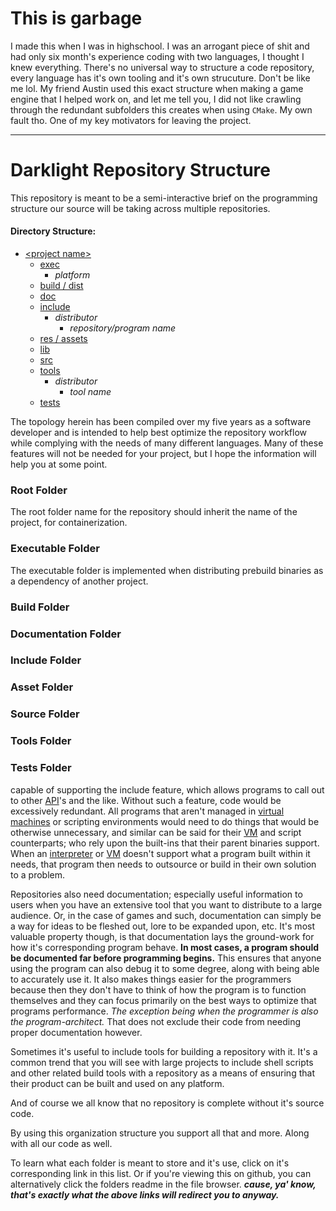 # This is garbage

I made this when I was in highschool. I was an arrogant piece of shit and
had only six month's experience coding with two languages, I thought I knew
everything. There's no universal way to structure a code repository, every
language has it's own tooling and it's own strucuture. Don't be like me lol.
My friend Austin used this exact structure when making a game engine that
I helped work on, and let me tell you, I did not like crawling through the
redundant subfolders this creates when using `CMake`. My own fault tho.
One of my key motivators for leaving the project.




---------------------------------------------------------------------------

# Darklight Repository Structure

This repository is meant to be a semi-interactive brief on the programming
structure our source will be taking across multiple repositories.

#### Directory Structure:
 * [\<project name>](#root-folder)
   * [exec](#executable-folder)  
     * *platform*
   * [build / dist](#build-folder)
   * [doc](#doc-folder)
   * [include](#include-folder)  
     * *distributor*
	   * *repository/program name*
   * [res / assets](#asset-folder)
   * [lib](#library-folder)
   * [src](#source-folder)
   * [tools](#tools-folder)
     * *distributor*
	   * *tool name*
   * [tests](#tests-folder)

The topology herein has been compiled over my five years as a software developer and is intended to help best optimize the repository workflow while complying with the needs of many different languages. Many of these features will not be needed for your project, but I hope the information will help you at some point.


### Root Folder

The root folder name for the repository should inherit the name of the project, for containerization.

### Executable Folder

The executable folder is implemented when distributing prebuild binaries as a dependency of another project.

### Build Folder
### Documentation Folder
### Include Folder
### Asset Folder
### Source Folder
### Tools Folder
### Tests Folder

 capable of supporting the include
feature, which allows programs to call out to other [API]'s and the like.
Without such a feature, code would be excessively redundant. All programs that
aren't managed in [virtual machines][VM] or scripting environments would need to
do things that would be otherwise unnecessary, and similar can be said for
their [VM] and script counterparts; who rely upon the built-ins that their parent
binaries support. When an [interpreter] or [VM] doesn't support what a program built
within it needs, that program then needs to outsource or build in their own
solution to a problem.

Repositories also need documentation; especially useful information
to users when you have an extensive tool that you want to distribute to a large
audience. Or, in the case of games and such, documentation can simply be a way
for ideas to be fleshed out, lore to be expanded upon, etc. It's most valuable
property though, is that documentation lays the ground-work for how it's
corresponding program behave. **In most cases, a program should be documented
far before programming begins.** This ensures that anyone using the program
can also debug it to some degree, along with being able to accurately use it.
It also makes things easier for the programmers because then they don't have to
think of how the program is to function themselves and they can focus primarily
on the best ways to optimize that programs performance. *The exception being
when the programmer is also the program-architect.* That does not exclude their
code from needing proper documentation however.

Sometimes it's useful to include tools for building a repository with it. It's
a common trend that you will see with large projects to include shell scripts
and other related build tools with a repository as a means of ensuring that
their product can be built and used on any platform.

And of course we all know that no repository is complete without it's source
code.

By using this organization structure you support all that and more. Along with
all our code as well.

To learn what each folder is meant to store and it's use, click on it's
corresponding link in this list. Or if you're viewing this on github, you can
alternatively click the folders readme in the file browser. ***cause, ya' know,
that's exactly what the above links will redirect you to anyway.***

[VM]: https://en.wikipedia.org/wiki/Virtual_machine
[interpreter]: https://en.wikipedia.org/wiki/Interpreter_(computing)
[API]: https://en.wikipedia.org/wiki/Application_programming_interface
